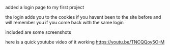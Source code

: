 added a login page to my first project

the login adds you to the cookies if you havent been to the site before and will remember you if you come back with the same login

included are some screenshots 

here is a quick youtube video of it working
https://youtu.be/TNCQQoy5O-M
